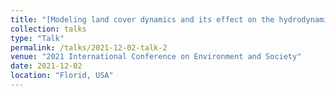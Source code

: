 ```yaml
---
title: "[Modeling land cover dynamics and its effect on the hydrodynamics of Gilgel Gibe III hydropower development dam reservoir: an integrated model application to evaluate reservoir sedimentation rate and sediment distribution in the response to land cover changes.](https://www.youtube.com/watch?v=MU60mncT4fY&list=PLijzCmsOcBZuplgehgzBr43T7T3yZmg9K)"
collection: talks
type: "Talk"
permalink: /talks/2021-12-02-talk-2
venue: "2021 International Conference on Environment and Society"
date: 2021-12-02
location: "Florid, USA"
---
```



